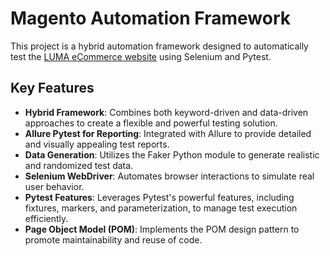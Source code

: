 # Magento Automation Framework

This project is a hybrid automation framework designed to automatically test the [LUMA eCommerce website](https://magento.softwaretestingboard.com/) using Selenium and Pytest.

## Key Features

- **Hybrid Framework**: Combines both keyword-driven and data-driven approaches to create a flexible and powerful testing solution.
- **Allure Pytest for Reporting**: Integrated with Allure to provide detailed and visually appealing test reports.
- **Data Generation**: Utilizes the Faker Python module to generate realistic and randomized test data.
- **Selenium WebDriver**: Automates browser interactions to simulate real user behavior.
- **Pytest Features**: Leverages Pytest's powerful features, including fixtures, markers, and parameterization, to manage test execution efficiently.
- **Page Object Model (POM)**: Implements the POM design pattern to promote maintainability and reuse of code.
